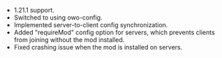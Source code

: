 - 1.21.1 support.
- Switched to using owo-config.
- Implemented server-to-client config synchronization.
- Added "requireMod" config option for servers, which prevents clients from joining without the mod installed.
- Fixed crashing issue when the mod is installed on servers.